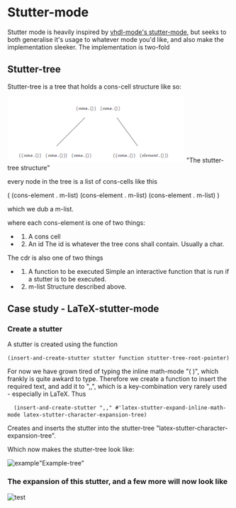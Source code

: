 # Stutter-mode

Stutter mode is heavily inspired by [vhdl-mode's stutter-mode](https://guest.iis.ee.ethz.ch/~zimmi/emacs/vhdl-mode.html), but seeks to both generalise it's usage to whatever mode you'd like, and also make the implementation sleeker. The implementation is two-fold

## Stutter-tree
Stutter-tree is a tree that holds a cons-cell structure like so:

![stutter-tree](stutter-tree.png) "The stutter-tree structure"

every node in the tree is a list of cons-cells like this

( (cons-element . m-list) (cons-element . m-list) (cons-element . m-list) )

which we dub a m-list.

where each cons-element is one of two things:

+ 1. A cons cell

+ 2. An id
The id is whatever the tree cons shall contain. Usually a char.

The cdr is also one of two things

+ 1. A function to be executed
Simple an interactive function that is run if a stutter is to be executed.

+ 2. m-list
Structure described above.

## Case study - LaTeX-stutter-mode

### Create a stutter

A stutter is created using the function
``` emacs-lisp
(insert-and-create-stutter stutter function stutter-tree-root-pointer)
```
For now we have grown tired of typing the inline math-mode "\( \)", which frankly is quite awkard to type. Therefore we create a function to insert the required text, and add it to ",,", which is a key-combination very rarely used - especially in LaTeX. Thus

``` emacs-lisp
  (insert-and-create-stutter ",," #'latex-stutter-expand-inline-math-mode latex-stutter-character-expansion-tree)
```

Creates and inserts the stutter into the stutter-tree "latex-stutter-character-expansion-tree".

Which now makes the stutter-tree look like:

![example](https://github.com/olepor/stutter/stutter-tree-example.png)"Example-tree"

### The expansion of this stutter, and a few more will now look like
![test](https://gfycat.com/PersonalInstructiveDuckbillplatypus)
